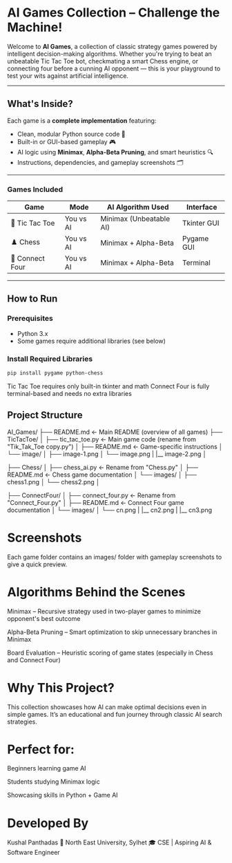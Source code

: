 # AI Games Collection – Challenge the Machine!

Welcome to **AI Games**, a collection of classic strategy games powered by intelligent decision-making algorithms. Whether you're trying to beat an unbeatable Tic Tac Toe bot, checkmating a smart Chess engine, or connecting four before a cunning AI opponent — this is your playground to test your wits against artificial intelligence.

---

## What's Inside?

Each game is a **complete implementation** featuring:

- Clean, modular Python source code 🧼
- Built-in or GUI-based gameplay 🎮
- AI logic using **Minimax**, **Alpha-Beta Pruning**, and smart heuristics 🔍
- Instructions, dependencies, and gameplay screenshots 🗂️

---

### Games Included

| Game            | Mode      | AI Algorithm Used       | Interface   |
| --------------- | --------- | ----------------------- | ----------- |
| 🔲 Tic Tac Toe  | You vs AI | Minimax (Unbeatable AI) | Tkinter GUI |
| ♟️ Chess        | You vs AI | Minimax + Alpha-Beta    | Pygame GUI  |
| 🔴 Connect Four | You vs AI | Minimax + Alpha-Beta    | Terminal    |

---

## How to Run

### Prerequisites

- Python 3.x
- Some games require additional libraries (see below)

### Install Required Libraries

```bash
pip install pygame python-chess

```

Tic Tac Toe requires only built-in tkinter and math
Connect Four is fully terminal-based and needs no extra libraries

## Project Structure

AI_Games/
├── README.md ← Main README (overview of all games)
├── TicTacToe/
│ ├── tic_tac_toe.py     ← Main game code (rename from "Tik_Tak_Toe copy.py")
│ ├── README.md          ← Game-specific instructions
│ └── image/
│ ├── image-1.png
│ └── image.png
|  |__ image-2.png 
│

├── Chess/
│ ├── chess_ai.py            ← Rename from "Chess.py"
│ ├── README.md              ← Chess game documentation
│ └── images/
│ ├── chess1.png
│ └── chess2.png
│

├── ConnectFour/
│ ├── connect_four.py       ← Rename from "Connect_Four.py"
│ ├── README.md             ← Connect Four game documentation
│ └── images/
│ └── cn.png
| |__ cn2.png
| |__ cn3.png



# Screenshots

Each game folder contains an images/ folder with gameplay screenshots to give a quick preview.

# Algorithms Behind the Scenes

Minimax – Recursive strategy used in two-player games to minimize opponent's best outcome

Alpha-Beta Pruning – Smart optimization to skip unnecessary branches in Minimax

Board Evaluation – Heuristic scoring of game states (especially in Chess and Connect Four)

# Why This Project?

This collection showcases how AI can make optimal decisions even in simple games. It’s an educational and fun journey through classic AI search strategies.

# Perfect for:

Beginners learning game AI

Students studying Minimax logic

Showcasing skills in Python + Game AI

# Developed By

Kushal Panthadas
📍 North East University, Sylhet
🎓 CSE | Aspiring AI & Software Engineer

